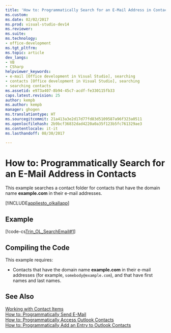 ```yaml
---
title: 'How to: Programmatically Search for an E-Mail Address in Contacts | Microsoft Docs'
ms.custom: 
ms.date: 02/02/2017
ms.prod: visual-studio-dev14
ms.reviewer: 
ms.suite: 
ms.technology:
- office-development
ms.tgt_pltfrm: 
ms.topic: article
dev_langs:
- VB
- CSharp
helpviewer_keywords:
- e-mail [Office development in Visual Studio], searching
- contacts [Office development in Visual Studio], searching
- searching contacts
ms.assetid: e973a407-8b94-45c7-acdf-fe330115fb33
caps.latest.revision: 25
author: kempb
ms.author: kempb
manager: ghogen
ms.translationtype: HT
ms.sourcegitcommit: 21a413a3e2d17d77fd83d5109587a96f323a0511
ms.openlocfilehash: 2b9bcf36832dad4220a0a35f123b5fc761329ae3
ms.contentlocale: it-it
ms.lasthandoff: 08/30/2017

---
```

# <a name="how-to-programmatically-search-for-an-e-mail-address-in-contacts"></a>How to: Programmatically Search for an E-Mail Address in Contacts
  This example searches a contact folder for contacts that have the domain name **example.com** in their e-mail addresses.  
  
 [!INCLUDE[appliesto_olkallapp](../vsto/includes/appliesto-olkallapp-md.md)]  
  
## <a name="example"></a>Example  
 [!code-cs[Trin_OL_SearchEmail#1](../vsto/codesnippet/CSharp/Trin_OL_SearchEmail/thisaddin.cs#1)]  
  
## <a name="compiling-the-code"></a>Compiling the Code  
 This example requires:  
  
-   Contacts that have the domain name **example.com** in their e-mail addresses (for example, `somebody@example.com`), and that have first names and last names.  
  
## <a name="see-also"></a>See Also  
 [Working with Contact Items](../vsto/working-with-contact-items.md)   
 [How to: Programmatically Send E-Mail](../vsto/how-to-programmatically-send-e-mail-programmatically.md)   
 [How to: Programmatically Access Outlook Contacts](../vsto/how-to-programmatically-access-outlook-contacts.md)   
 [How to: Programmatically Add an Entry to Outlook Contacts](../vsto/how-to-programmatically-add-an-entry-to-outlook-contacts.md)  
  
  
